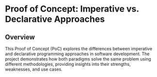 # Proof of Concept: Imperative vs. Declarative Approaches

## Overview

This Proof of Concept (PoC) explores the differences between imperative and declarative programming approaches in software development. The project demonstrates how both paradigms solve the same problem using different methodologies, providing insights into their strengths, weaknesses, and use cases.
